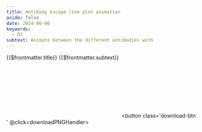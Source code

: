 ```yaml
---
title: Antibody escape line plot animation
aside: false
date: 2024-06-06
keywords:
  - D3
subtext: Animate between the different antibodies with
---
```


<FigureTitle>{{$frontmatter.title}}</FigureTitle>
<SubtitleHeader>{{$frontmatter.subtext}}</SubtitleHeader>
<D3PlotContainer>
<svg ref='svgContainer'></svg>
</D3PlotContainer>
<button class='download-btn ' @click=downloadPNGHandler></button>

<script setup>
  import { ref, computed, watch, onMounted, watchEffect } from 'vue';
  import * as d3 from 'd3';
  import { Legend } from '/components/legend.js';

  import downloadPNG from '/components/downloadPNG.js';
  function downloadPNGHandler() {
    downloadPNG(svgContainer.value);
  }

  const dataset = ref(null);
  const svgContainer = ref(null);

  const width = 800;
  const height = 400;
  const marginTop = 40;
  const marginRight = 40;
  const marginBottom = 60;
  const marginLeft = 60;

  const innerWidth = width - marginLeft - marginRight;
  const innerHeight = height - marginTop - marginBottom;

  const dataFile = ref('https://raw.githubusercontent.com/dms-vep/Nipah_Malaysia_RBP_DMS/master/results/filtered_data/public_filtered/RBP_mutation_effects_antibody_escape.csv');

  /**
   * Asynchronously fetches data from a CSV file and processes it to create a dataset for visualization.
   * @returns {void}
   */
  async function fetchData() {
    // Fetch the CSV data
    const csv = await d3.csv(dataFile.value);

    // Process the CSV data into an array of objects
    const array = csv.map((d) => ({
      site: +d.site,
      wildtype: d.wildtype,
      mutant: d.mutant,
      escape: Math.max(0, +d.escape_mean),
      antibody: d.antibody,
    }));

    // Group the data by antibody, then by site, and calculate the mean escape value for each site
    const groups = d3.rollup(array, (v) => d3.mean(v, (d) => d.escape), (d) => d.antibody, (d) => d.site);

    // Convert the grouped data into a format suitable for visualization
    const antibodyData = Array.from(groups, ([antibody, siteData]) => ({
      antibody,
      sites: Array.from(siteData, ([site, escape]) => ({ site, escape })),
    }));

    // Set the dataset value to the processed data
    dataset.value = antibodyData;
  }

  // Call the fetchData function to fetch and process the data
  fetchData();

  /**
   * Computed property for the x-scale of the visualization.
   * @returns {d3.scaleLinear} The x-scale function.
   */
  const xScale = computed(() => {
    return d3.scaleLinear()
      .domain(d3.extent(dataset.value[0].sites, (d) => d.site))
      .range([marginLeft, width - marginRight]);
  });

  /**
   * Computed property for the x-axis generator of the visualization.
   * @returns {d3.axisBottom} The x-axis generator.
   */
  const xAxisGenerator = computed(() => {
    return d3.axisBottom().scale(xScale.value).tickSizeOuter(0);
  });

  /**
   * Computed property for the y-scale of the visualization.
   * @returns {d3.scaleLinear} The y-scale function.
   */
  const yScale = computed(() => {
    return d3.scaleLinear()
      .domain([d3.min(dataset.value, (d) => d3.min(d.sites, (s) => s.escape)), d3.max(dataset.value, (d) => d3.max(d.sites, (s) => s.escape))])
      .range([height - marginBottom, marginTop]);
  });

  /**
   * Computed property for the y-axis generator of the visualization.
   * @returns {d3.axisLeft} The y-axis generator.
   */
  const yAxisGenerator = computed(() => {
    return d3.axisLeft().scale(yScale.value).ticks(6).tickSizeOuter(0);
  });

  /**
   * Computed property for the line generator of the visualization.
   * @returns {d3.line} The line generator.
   */
  const lineGenerator = computed(() => {
    return d3.line()
      .x(d => xScale.value(d.site))
      .y(d => yScale.value(d.escape));
  });

  /**
   * Computed property for the array of points to be plotted in the visualization.
   * @returns {Array} The array of points, each represented as [x, y, antibody].
   */
  const points = computed(() => {
    return dataset.value.flatMap(d => d.sites.map(s => [xScale.value(s.site), yScale.value(s.escape), d.antibody]));
  });

  let svg;
  let path;
  let antibodies;
  let currentAntibodyIndex = -1;
  const loopInterval = 2000; // Adjust the interval duration as needed
  let antibodyText;

  onMounted(() => {
    svg = d3.select(svgContainer.value)
      .attr('viewBox', `0 0 ${width} ${height}`)
  });


  const colorScale = d3.scaleOrdinal().range(d3.schemeTableau10);

  function makeColorChart() {
    path = svg.append('g')
      .attr('fill', 'none')
      .attr('stroke-width', 1.75)
      .attr('stroke-linejoin', 'round')
      .attr('stroke-linecap', 'round')
      .selectAll('path')
      .data(dataset.value)
      .join('path')
      .attr('d', (d) => lineGenerator.value(d.sites))
      .attr('stroke', (d) => colorScale(d.antibody))
      .attr('mix-blend-mode', 'multiply');

    svg.append('g')
      .attr('transform', `translate(0, ${height-marginBottom})`)
      .call(xAxisGenerator.value)
      .attr('font-size', '15px')
      .call(g => g.selectAll('.domain').remove())
      .call(g => g.selectAll('.tick line').clone()
        .attr('y2', -height + marginBottom)
        .attr('stroke-opacity', 0.1))
      .call(g => g.append('text')
        .attr('x', width/2)
        .attr('y', marginBottom-20)
        .attr('font-size', '18px')
        .attr('fill', 'currentColor')
        .attr('text-anchor', 'middle')
        .text('Site'));

    svg.append('g')
      .attr('transform', `translate(${marginLeft}, 0)` )
      .call(yAxisGenerator.value)
      .attr('font-size', '15px')
      .call(d => d.selectAll('.domain').remove())
      .call(g => g.append('text')
        .attr('x', -height/2)
        .attr('y', -marginLeft + 20)
        .attr('font-size', '18px')
        .attr('transform', 'rotate(-90)')
        .attr('fill', 'currentColor')
        .attr('text-anchor', 'middle')
        .text('Mean Escape'));


    antibodyText = svg.append("text")
      .attr("x", width - marginRight)
      .attr("y", marginTop)
      .attr("text-anchor", "end")
      .attr('font-weight', 'bold')
      .attr("font-size", "18px")


    antibodies = dataset.value.map(d => d.antibody);
    startLoop();
  }

  /**
   * Starts a loop that updates the colors of the antibodies at a specified interval.
   */
  function startLoop() {
    setInterval(() => {
      currentAntibodyIndex = (currentAntibodyIndex + 1) % (antibodies.length + 1);
      updateColors();
    }, loopInterval);
  }

  /**
   * Updates the colors of the antibodies based on the current antibody index.
   */
  function updateColors() {
    if (currentAntibodyIndex === 0) {
      path.style("stroke", d => colorScale(d.antibody))
        .attr("stroke-width", 1.75);
    } else {
      const currentAntibody = antibodies[currentAntibodyIndex - 1];
      path.style("stroke", ({antibody: a}) => a === currentAntibody ? colorScale(a) : "#ddd")
        .attr("stroke-width", d => d.antibody === currentAntibody ? 2 : 1.75)
        .filter(({antibody: a}) => a === currentAntibody)
        .raise();
    }
    if (currentAntibodyIndex === 0) {
      antibodyText.text("");
    } else {
      const currentAntibody = antibodies[currentAntibodyIndex - 1];
      antibodyText.text(currentAntibody)
        .attr("fill", colorScale(currentAntibody));
    }
  }

  watchEffect(() => {
    if (dataset.value) {
      makeColorChart();
    }
  });
</script>
